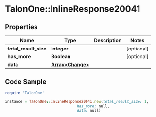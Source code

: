 # TalonOne::InlineResponse20041

## Properties

Name | Type | Description | Notes
------------ | ------------- | ------------- | -------------
**total_result_size** | **Integer** |  | [optional] 
**has_more** | **Boolean** |  | [optional] 
**data** | [**Array&lt;Change&gt;**](Change.md) |  | 

## Code Sample

```ruby
require 'TalonOne'

instance = TalonOne::InlineResponse20041.new(total_result_size: 1,
                                 has_more: null,
                                 data: null)
```


